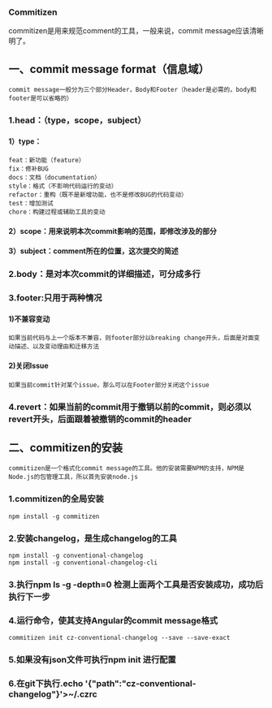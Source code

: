 ### Commitizen
commitizen是用来规范comment的工具，一般来说，commit message应该清晰明了。
## 一、commit message format（信息域）
	commit message一般分为三个部分Header，Body和Footer（header是必需的，body和footer是可以省略的）
### 1.head：（type，scope，subject）
#### 1）type：
	feat：新功能（feature）
	fix：修补BUG
	docs：文档（documentation）
	style：格式（不影响代码运行的变动）
	refactor：重构（既不是新增功能，也不是修改BUG的代码变动）
	test：增加测试
	chore：构建过程或辅助工具的变动
#### 2）scope：用来说明本次commit影响的范围，即修改涉及的部分
#### 3）subject：comment所在的位置，这次提交的简述
### 2.body：是对本次commit的详细描述，可分成多行
### 3.footer:只用于两种情况
#### 1)不兼容变动
	如果当前代码与上一个版本不兼容，则footer部分以breaking change开头，后面是对面变动描述、以及变动理由和迁移方法
#### 2)关闭lssue
	如果当前commit针对某个issue，那么可以在Footer部分关闭这个issue
### 4.revert：如果当前的commit用于撤销以前的commit，则必须以revert开头，后面跟着被撤销的commit的header
## 二、commitizen的安装
	commitizen是一个格式化commit message的工具。他的安装需要NPM的支持，NPM是Node.js的包管理工具，所以首先安装node.js
### 1.commitizen的全局安装
	npm install -g commitizen
### 2.安装changelog，是生成changelog的工具
	npm install -g conventional-changelog
	npm install -g conventional-changelog-cli
### 3.执行npm ls -g -depth=0 检测上面两个工具是否安装成功，成功后执行下一步
### 4.运行命令，使其支持Angular的commit message格式
	commitizen init cz-conventional-changelog --save --save-exact
### 5.如果没有json文件可执行npm init 进行配置
### 6.在git下执行.echo '{"path":"cz-conventional-changelog"}'>~/.czrc